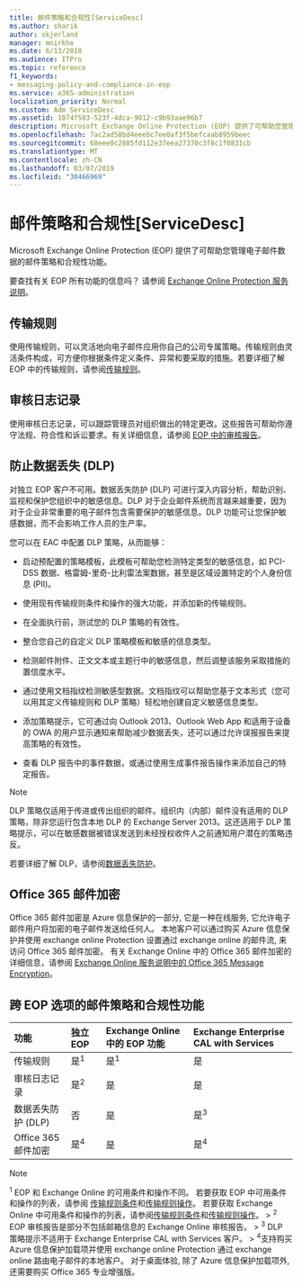 ```yaml
---
title: 邮件策略和合规性[ServiceDesc]
ms.author: sharik
author: skjerland
manager: mnirkhe
ms.date: 6/13/2018
ms.audience: ITPro
ms.topic: reference
f1_keywords:
- messaging-policy-and-compliance-in-eop
ms.service: o365-administration
localization_priority: Normal
ms.custom: Adm_ServiceDesc
ms.assetid: 1074f583-523f-4dca-9012-c9b93aae96b7
description: Microsoft Exchange Online Protection (EOP) 提供了可帮助您管理电子邮件数据的邮件策略和合规性功能。
ms.openlocfilehash: 7ac2ad58bd4eeebc7ee0af3f5befcaab8959beec
ms.sourcegitcommit: 68eee0c2885fd112e37eea27370c3f8c1f0831cb
ms.translationtype: MT
ms.contentlocale: zh-CN
ms.lasthandoff: 03/07/2019
ms.locfileid: "30466969"
---
```

# <a name="messaging-policy-and-complianceservicedesc"></a>邮件策略和合规性[ServiceDesc]

Microsoft Exchange Online Protection (EOP) 提供了可帮助您管理电子邮件数据的邮件策略和合规性功能。
  
要查找有关 EOP 所有功能的信息吗？ 请参阅 [Exchange Online Protection 服务说明](exchange-online-protection-service-description.md)。
  
## <a name="transport-rules"></a>传输规则
<a name="BKMK_transportrules"> </a>

使用传输规则，可以灵活地向电子邮件应用你自己的公司专属策略。传输规则由灵活条件构成，可方便你根据条件定义条件、异常和要采取的措施。若要详细了解 EOP 中的传输规则，请参阅[传输规则](https://go.microsoft.com/fwlink/p/?LinkId=320399)。
  
## <a name="audit-logging"></a>审核日志记录
<a name="BKMK_auditlogging"> </a>

使用审核日志记录，可以跟踪管理员对组织做出的特定更改。这些报告可帮助你遵守法规、符合性和诉讼要求。有关详细信息，请参阅 [EOP 中的审核报告](https://go.microsoft.com/fwlink/p/?LinkId=314258)。
  
## <a name="data-loss-prevention-dlp"></a>防止数据丢失 (DLP)
<a name="BKMK_datalossprevention"> </a>

对独立 EOP 客户不可用。数据丢失防护 (DLP) 可进行深入内容分析，帮助识别、监视和保护您组织中的敏感信息。DLP 对于企业邮件系统而言越来越重要，因为对于企业非常重要的电子邮件包含需要保护的敏感信息。DLP 功能可让您保护敏感数据，而不会影响工作人员的生产率。
  
您可以在 EAC 中配置 DLP 策略，从而能够：
  
- 启动预配置的策略模板，此模板可帮助您检测特定类型的敏感信息，如 PCI-DSS 数据、格雷姆-里奇-比利雷法案数据，甚至是区域设置特定的个人身份信息 (PII)。
    
- 使用现有传输规则条件和操作的强大功能，并添加新的传输规则。
    
- 在全面执行前，测试您的 DLP 策略的有效性。
    
- 整合您自己的自定义 DLP 策略模板和敏感的信息类型。
    
- 检测邮件附件、正文文本或主题行中的敏感信息，然后调整该服务采取措施的置信度水平。
    
- 通过使用文档指纹检测敏感型数据。文档指纹可以帮助您基于文本形式（您可以用其定义传输规则和 DLP 策略）轻松地创建自定义敏感信息类型。
    
- 添加策略提示，它可通过向 Outlook 2013、Outlook Web App 和适用于设备的 OWA 的用户显示通知来帮助减少数据丢失，还可以通过允许误报报告来提高策略的有效性。
    
- 查看 DLP 报告中的事件数据，或通过使用生成事件报告操作来添加自己的特定报告。
    
> [!NOTE]
> DLP 策略仅适用于传进或传出组织的邮件。组织内（内部）邮件没有适用的 DLP 策略，除非您运行包含本地 DLP 的 Exchange Server 2013。这还适用于 DLP 策略提示，可以在敏感数据被错误发送到未经授权收件人之前通知用户潜在的策略违反。 
  
若要详细了解 DLP，请参阅[数据丢失防护](https://go.microsoft.com/fwlink/p/?LinkId=320398)。
  
## <a name="office-365-message-encryption"></a>Office 365 邮件加密
<a name="BKMK_OME_in_EOP"> </a>

Office 365 邮件加密是 Azure 信息保护的一部分, 它是一种在线服务, 它允许电子邮件用户将加密的电子邮件发送给任何人。 本地客户可以通过购买 Azure 信息保护并使用 exchange online Protection 设置通过 exchange online 的邮件流, 来访问 Office 365 邮件加密。 有关 Exchange Online 中的 Office 365 邮件加密的详细信息，请参阅 [Exchange Online 服务说明中的 Office 365 Message Encryption](../exchange-online-service-description/message-policy-and-compliance.md#office-365-message-encryption)。 
  
## <a name="messaging-policy-and-compliance-features-across-eop-options"></a>跨 EOP 选项的邮件策略和合规性功能
<a name="BKMK_OME_in_EOP"> </a>

|**功能**|**独立 EOP**|**Exchange Online 中的 EOP 功能**|**Exchange Enterprise CAL with Services**|
|:-----|:-----|:-----|:-----|
|传输规则  <br/> |是<sup>1</sup> <br/> |是<sup>1</sup> <br/> |是  <br/> |
|审核日志记录  <br/> |是<sup>2</sup> <br/> |是  <br/> |是  <br/> |
|数据丢失防护 (DLP)  <br/> |否  <br/> |是  <br/> |是<sup>3</sup> <br/> |
|Office 365 邮件加密  <br/> |是<sup>4</sup> <br/> |是  <br/> |是<sup>4</sup> <br/> |
   
> [!NOTE]
> <sup>1</sup> EOP 和 Exchange Online 的可用条件和操作不同。 若要获取 EOP 中可用条件和操作的列表，请参阅 [传输规则条件](https://go.microsoft.com/fwlink/p/?LinkId=320392)和[传输规则操作](https://go.microsoft.com/fwlink/p/?LinkId=320393)。 若要获取 Exchange Online 中可用条件和操作的列表，请参阅[传输规则条件](https://go.microsoft.com/fwlink/p/?LinkId=320394)和[传输规则操作](https://go.microsoft.com/fwlink/p/?LinkId=320395)。 > <sup>2</sup> EOP 审核报告是部分不包括邮箱信息的 Exchange Online 审核报告。 > <sup>3</sup> DLP 策略提示不适用于 Exchange Enterprise CAL with Services 客户。 > <sup>4</sup>支持购买 Azure 信息保护加载项并使用 exchange online Protection 通过 exchange online 路由电子邮件的本地客户。 对于桌面体验, 除了 Azure 信息保护加载项外, 还需要购买 Office 365 专业增强版。 
  

